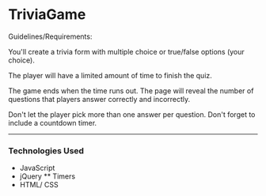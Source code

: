 # TriviaGame

Guidelines/Requirements:

You'll create a trivia form with multiple choice or true/false options (your choice).

The player will have a limited amount of time to finish the quiz. 

The game ends when the time runs out. The page will reveal the number of questions that players answer correctly and incorrectly.


Don't let the player pick more than one answer per question.
Don't forget to include a countdown timer.
- - -

### Technologies Used
* JavaScript
* jQuery
** Timers
* HTML/ CSS




